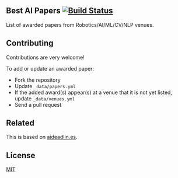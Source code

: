 ## Best AI Papers [![Build Status](https://travis-ci.com/clemense/ai-bestpapers.svg?branch=gh-pages)](https://travis-ci.com/clemense/ai-bestpapers)

List of awarded papers from Robotics/AI/ML/CV/NLP venues.

## Contributing

Contributions are very welcome!

To add or update an awarded paper:
- Fork the repository
- Update `_data/papers.yml`
- If the added award(s) appear(s) at a venue that it is not yet listed, update `_data/venues.yml`
- Send a pull request

## Related

This is based on [aideadlin.es](https://github.com/abhshkdz/ai-deadlines).

## License

[MIT](LICENSE)
